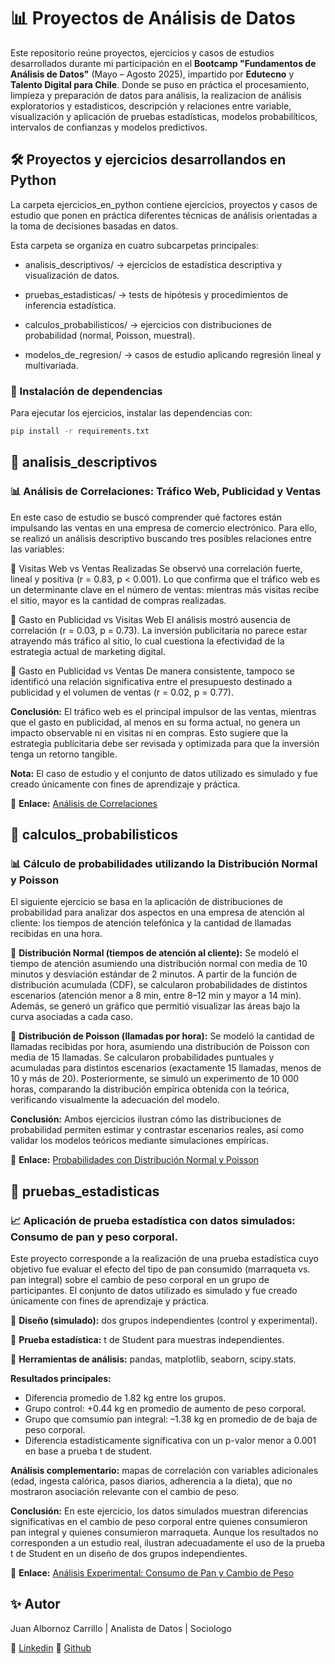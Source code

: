 # 📊 Proyectos de Análisis de Datos

Este repositorio reúne proyectos, ejercicios y casos de estudios desarrollados durante mi participación en el **Bootcamp "Fundamentos de Análisis de Datos"** (Mayo – Agosto 2025), impartido por **Edutecno** y **Talento Digital para Chile**. Donde se puso en práctica el procesamiento, limpieza y preparación de datos para análisis, la realizacion de análisis exploratorios y estadisticos, descripción y relaciones entre variable, visualización y aplicación de pruebas estadísticas, modelos probabilíticos, intervalos de confianzas y modelos predictivos. 

## 🛠️ Proyectos y ejercicios desarrollandos en Python

La carpeta ejercicios_en_python contiene ejercicios, proyectos y casos de estudio que ponen en práctica diferentes técnicas de análisis orientadas a la toma de decisiones basadas en datos.

Esta carpeta se organiza en cuatro subcarpetas principales:

- analisis_descriptivos/ → ejercicios de estadística descriptiva y visualización de datos.

- pruebas_estadisticas/ → tests de hipótesis y procedimientos de inferencia estadística.

- calculos_probabilisticos/ → ejercicios con distribuciones de probabilidad (normal, Poisson, muestral).

- modelos_de_regresion/ → casos de estudio aplicando regresión lineal y multivariada.

### 📌 Instalación de dependencias 

Para ejecutar los ejercicios, instalar las dependencias con:

```bash
pip install -r requirements.txt
```

## 📂 analisis_descriptivos

### 📊 Análisis de Correlaciones: Tráfico Web, Publicidad y Ventas

En este caso de estudio se buscó comprender qué factores están impulsando las ventas en una empresa de comercio electrónico. Para ello, se realizó un análisis descriptivo buscando tres posibles relaciones entre las variables:

🔹 Visitas Web vs Ventas Realizadas
Se observó una correlación fuerte, lineal y positiva (r = 0.83, p < 0.001). Lo que confirma que el tráfico web es un determinante clave en el número de ventas: mientras más visitas recibe el sitio, mayor es la cantidad de compras realizadas.

🔹 Gasto en Publicidad vs Visitas Web
El análisis mostró ausencia de correlación (r = 0.03, p = 0.73). La inversión publicitaria no parece estar atrayendo más tráfico al sitio, lo cual cuestiona la efectividad de la estrategia actual de marketing digital.

🔹 Gasto en Publicidad vs Ventas
De manera consistente, tampoco se identificó una relación significativa entre el presupuesto destinado a publicidad y el volumen de ventas (r = 0.02, p = 0.77).

**Conclusión:**
El tráfico web es el principal impulsor de las ventas, mientras que el gasto en publicidad, al menos en su forma actual, no genera un impacto observable ni en visitas ni en compras. Esto sugiere que la estrategia publicitaria debe ser revisada y optimizada para que la inversión tenga un retorno tangible.

**Nota:** El caso de estudio y el conjunto de datos utilizado es simulado y fue creado únicamente con fines de aprendizaje y práctica.

📎 **Enlace:** [Análisis de Correlaciones](https://github.com/JuanAlbornoz32/Proyectos_Bootcamp_Analisis_de_Datos/blob/main/ejercicios_en_python/analisis_descriptivos/analisis_de_correlaciones/analisis_de_correlaciones.ipynb)

## 📂 calculos_probabilisticos

### 📊 Cálculo de probabilidades utilizando la Distribución Normal y Poisson

El siguiente ejercicio se basa en la aplicación de distribuciones de probabilidad para analizar dos aspectos en una empresa de atención al cliente: los tiempos de atención telefónica y la cantidad de llamadas recibidas en una hora.

🔹 **Distribución Normal (tiempos de atención al cliente):**
Se modeló el tiempo de atención asumiendo una distribución normal con media de 10 minutos y desviación estándar de 2 minutos. A partir de la función de distribución acumulada (CDF), se calcularon probabilidades de distintos escenarios (atención menor a 8 min, entre 8–12 min y mayor a 14 min). Además, se generó un gráfico que permitió visualizar las áreas bajo la curva asociadas a cada caso.

🔹 **Distribución de Poisson (llamadas por hora):**
Se modeló la cantidad de llamadas recibidas por hora, asumiendo una distribución de Poisson con media de 15 llamadas. Se calcularon probabilidades puntuales y acumuladas para distintos escenarios (exactamente 15 llamadas, menos de 10 y más de 20). Posteriormente, se simuló un experimento de 10 000 horas, comparando la distribución empírica obtenida con la teórica, verificando visualmente la adecuación del modelo.

**Conclusión:** Ambos ejercicios ilustran cómo las distribuciones de probabilidad permiten estimar y contrastar escenarios reales, así como validar los modelos teóricos mediante simulaciones empíricas.

📎 **Enlace:** [Probabilidades con Distribución Normal y Poisson](https://github.com/JuanAlbornoz32/Proyectos_Bootcamp_Analisis_de_Datos/blob/main/ejercicios_en_python/calculos_probabilisticos/distribucion_normal_poisson.ipynb)

## 📂 pruebas_estadisticas

### 📈 Aplicación de prueba estadística con datos simulados: Consumo de pan y peso corporal.

Este proyecto corresponde a la realización de una prueba estadística cuyo objetivo fue evaluar el efecto del tipo de pan consumido (marraqueta vs. pan integral) sobre el cambio de peso corporal en un grupo de participantes. El conjunto de datos utilizado es simulado y fue creado únicamente con fines de aprendizaje y práctica.

🔹 **Diseño (simulado):** dos grupos independientes (control y experimental). 

🔹 **Prueba estadística:** t de Student para muestras independientes.

🔹 **Herramientas de análisis:** pandas, matplotlib, seaborn, scipy.stats.


**Resultados principales:**

  - Diferencia promedio de 1.82 kg entre los grupos.
  - Grupo control: +0.44 kg en promedio de aumento de peso corporal.
  - Grupo que comsumio pan integral: –1.38 kg en promedio de de baja de peso corporal.
  - Diferencia estadísticamente significativa con un p-valor menor a 0.001 en base a prueba t de student.

**Análisis complementario:** mapas de correlación con variables adicionales (edad, ingesta calórica, pasos diarios, adherencia a la dieta), que no mostraron asociación relevante con el cambio de peso.

**Conclusión:** En este ejercicio, los datos simulados muestran diferencias significativas en el cambio de peso corporal entre quienes consumieron pan integral y quienes consumieron marraqueta. Aunque los resultados no corresponden a un estudio real, ilustran adecuadamente el uso de la prueba t de Student en un diseño de dos grupos independientes.

📎 **Enlace:** [Análisis Experimental: Consumo de Pan y Cambio de Peso](https://github.com/JuanAlbornoz32/Proyectos_Bootcamp_Analisis_de_Datos/blob/main/ejercicios_en_python/pruebas_estad%C3%ADsticas/experimento_pan_y_cambio_peso/prueba_t_de_student.ipynb)

## ✨ Autor

Juan Albornoz Carrillo | Analista de Datos | Sociologo 

📌 [Linkedin](https://www.linkedin.com/in/juan-albornoz-carrillo/)
📌 [Github](https://github.com/JuanAlbornoz32)


